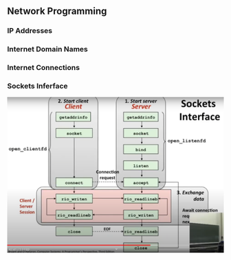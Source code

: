 ## Network Programming

### IP Addresses

### Internet Domain Names

### Internet Connections

### Sockets Inferface

![socketi](./socketi.png)